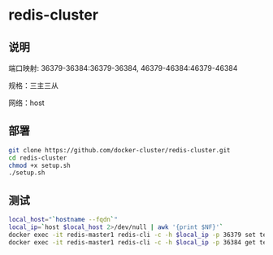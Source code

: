 # redis-cluster

## 说明

端口映射: 36379-36384:36379-36384, 46379-46384:46379-46384

规格：三主三从

网络：host

## 部署

``` bash
git clone https://github.com/docker-cluster/redis-cluster.git
cd redis-cluster
chmod +x setup.sh
./setup.sh
```

## 测试

``` bash
local_host="`hostname --fqdn`"
local_ip=`host $local_host 2>/dev/null | awk '{print $NF}'`
docker exec -it redis-master1 redis-cli -c -h $local_ip -p 36379 set test hello
docker exec -it redis-master1 redis-cli -c -h $local_ip -p 36384 get test
```



